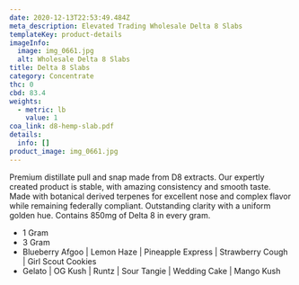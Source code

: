 ```yaml
---
date: 2020-12-13T22:53:49.484Z
meta_description: Elevated Trading Wholesale Delta 8 Slabs
templateKey: product-details
imageInfo:
  image: img_0661.jpg
  alt: Wholesale Delta 8 Slabs
title: Delta 8 Slabs
category: Concentrate
thc: 0
cbd: 83.4
weights:
  - metric: lb
    value: 1
coa_link: d8-hemp-slab.pdf
details:
  info: []
product_image: img_0661.jpg
---
```

Premium distillate pull and snap made from D8 extracts. Our
expertly created product is stable, with amazing consistency and smooth
taste. Made with botanical derived terpenes for excellent nose and complex
flavor while remaining federally compliant. Outstanding clarity with a
uniform golden hue. Contains 850mg of Delta 8 in every gram.

* 1 Gram
* 3 Gram
* Blueberry Afgoo | Lemon Haze | Pineapple Express | Strawberry Cough | Girl Scout Cookies
* Gelato | OG Kush | Runtz | Sour Tangie | Wedding Cake | Mango Kush
